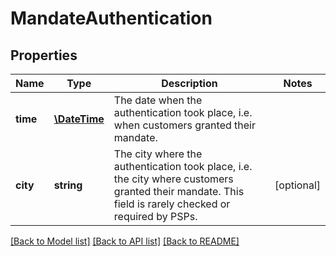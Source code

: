 # MandateAuthentication

## Properties
Name | Type | Description | Notes
------------ | ------------- | ------------- | -------------
**time** | [**\DateTime**](\DateTime.md) | The date when the authentication took place, i.e. when customers granted their mandate. | 
**city** | **string** | The city where the authentication took place, i.e. the city where customers granted their mandate. This field is rarely checked or required by PSPs. | [optional] 

[[Back to Model list]](../README.md#documentation-for-models) [[Back to API list]](../README.md#documentation-for-api-endpoints) [[Back to README]](../README.md)


